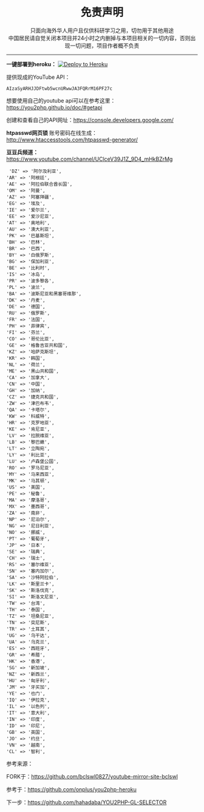 <h1 align="center"> 免责声明 </h1>

<p align="center">
只面向海外华人用户且仅供科研学习之用，切勿用于其他用途
<br>
中国居民请自觉关闭本项目并24小时之内删掉与本项目相关的一切内容，否则出现一切问题，项目作者概不负责
</p>
<hr>


**一键部署到heroku：**  [![Deploy to Heroku](https://www.herokucdn.com/deploy/button.png)](https://heroku.com/deploy)

提供现成的YouTube API：
```
AIzaSyARHJJDFtwb5wcnURwwJA3FQRrM16PF27c
```
想要使用自己的youtube api可以在参考这里：https://you2php.github.io/doc/#getapi

创建和查看自己的API网址：https://console.developers.google.com/

**htpasswd网页锁** 账号密码在线生成：http://www.htaccesstools.com/htpasswd-generator/   


**豆豆兵频道：**  https://www.youtube.com/channel/UClceV39J1Z_9D4_mHkBZrMg

     'DZ' => '阿尔及利亚',
    'AR' => '阿根廷',
    'AE' => '阿拉伯联合酋长国',
    'OM' => '阿曼',
    'AZ' => '阿塞拜疆',
    'EG' => '埃及',
    'IE' => '爱尔兰',
    'EE' => '爱沙尼亚',
    'AT' => '奥地利',
    'AU' => '澳大利亚',
    'PK' => '巴基斯坦',
    'BH' => '巴林',
    'BR' => '巴西',
    'BY' => '白俄罗斯',
    'BG' => '保加利亚',
    'BE' => '比利时',
    'IS' => '冰岛',
    'PR' => '波多黎各',
    'PL' => '波兰',
    'BA' => '波斯尼亚和黑塞哥维那',
    'DK' => '丹麦',
    'DE' => '德国',
    'RU' => '俄罗斯',
    'FR' => '法国',
    'PH' => '菲律宾',
    'FI' => '芬兰',
    'CO' => '哥伦比亚',
    'GE' => '格鲁吉亚共和国',
    'KZ' => '哈萨克斯坦',
    'KR' => '韩国',
    'NL' => '荷兰',
    'ME' => '黑山共和国',
    'CA' => '加拿大',
    'CN' => '中国',
    'GH' => '加纳',
    'CZ' => '捷克共和国',
    'ZW' => '津巴布韦',
    'QA' => '卡塔尔',
    'KW' => '科威特',
    'HR' => '克罗地亚',
    'KE' => '肯尼亚',
    'LV' => '拉脱维亚',
    'LB' => '黎巴嫩',
    'LT' => '立陶宛',
    'LY' => '利比亚',
    'LU' => '卢森堡公国',
    'RO' => '罗马尼亚',
    'MY' => '马来西亚',
    'MK' => '马其顿',
    'US' => '美国',
    'PE' => '秘鲁',
    'MA' => '摩洛哥',
    'MX' => '墨西哥',
    'ZA' => '南非',
    'NP' => '尼泊尔',
    'NG' => '尼日利亚',
    'NO' => '挪威',
    'PT' => '葡萄牙',
    'JP' => '日本',
    'SE' => '瑞典',
    'CH' => '瑞士',
    'RS' => '塞尔维亚',
    'SN' => '塞内加尔',
    'SA' => '沙特阿拉伯',
    'LK' => '斯里兰卡',
    'SK' => '斯洛伐克',
    'SI' => '斯洛文尼亚',
    'TW' => '台湾',
    'TH' => '泰国',
    'TZ' => '坦桑尼亚',
    'TN' => '突尼斯',
    'TR' => '土耳其',
    'UG' => '乌干达',
    'UA' => '乌克兰',
    'ES' => '西班牙',
    'GR' => '希腊',
    'HK' => '香港',
    'SG' => '新加坡',
    'NZ' => '新西兰',
    'HU' => '匈牙利',
    'JM' => '牙买加',
    'YE' => '也门',
    'IQ' => '伊拉克',
    'IL' => '以色列',
    'IT' => '意大利',
    'IN' => '印度',
    'ID' => '印尼',
    'GB' => '英国',
    'JO' => '约旦',
    'VN' => '越南',
    'CL' => '智利',
        
       
        
       
          
          
参考来源：

FORK于：https://github.com/bclswl0827/youtube-mirror-site-bclswl

参考于：https://github.com/onplus/you2php-heroku

下一步：https://github.com/hahadaba/YOU2PHP-GL-SELECTOR


